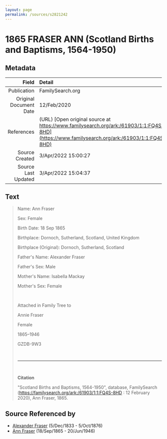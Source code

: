 ```yaml
---
layout: page
permalink: /sources/s2821242
---
```


# 1865 FRASER ANN (Scotland Births and Baptisms, 1564-1950)

## Metadata

Field | Detail
---:|:---
Publication | FamilySearch.org
Original Document Date | 12/Feb/2020
References | (URL) [Open original source at https://www.familysearch.org/ark:/61903/1:1:FQ4S-8HD](https://www.familysearch.org/ark:/61903/1:1:FQ4S-8HD)
Source Created | 3/Apr/2022 15:00:27
Source Last Updated | 3/Apr/2022 15:04:37

## Text

> Name: Ann Fraser
>
> Sex: Female
>
> Birth Date: 18 Sep 1865
>
> Birthplace: Dornoch, Sutherland, Scotland, United Kingdom
>
> Birthplace (Original): Dornoch, Sutherland, Scotland
>
> Father's Name: Alexander Fraser
>
> Father's Sex: Male
>
> Mother's Name: Isabella Mackay
>
> Mother's Sex: Female
>
> <br/>
>
> Attached in Family Tree to
>
> Annie Fraser
>
> Female
>
> 1865–1946
>
> GZDB-9W3
>
> <br/>
>
> ---
>
> <br/>
>
> **Citation**
>
> "Scotland Births and Baptisms, 1564-1950", database, FamilySearch (https://familysearch.org/ark:/61903/1:1:FQ4S-8HD : 12 February 2020), Ann Fraser, 1865.
>

## Source Referenced by

* [Alexander Fraser](../people/@97086424@-alexander-fraser-b1833-12-5-d1876-10-5.md) (5/Dec/1833 - 5/Oct/1876)
* [Ann Fraser](../people/@70425788@-ann-fraser-b1865-9-18-d1946-6-20.md) (18/Sep/1865 - 20/Jun/1946)

